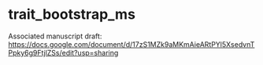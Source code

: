 # trait_bootstrap_ms

Associated manuscript draft: https://docs.google.com/document/d/17zS1MZk9aMKmAieARtPYl5XsedvnTPpky6g9FtjlZSs/edit?usp=sharing
